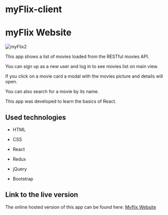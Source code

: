 # myFlix-client
<h1>myFlix Website</h1>

![myFlix2](https://user-images.githubusercontent.com/110600575/232042682-af765379-2098-4e2f-ba73-94c170694112.JPG)


This app shows a list of movies loaded from the RESTful movies API.

You can sign up as a new user and log in to see movies list on main view.

If you click on a movie card a modal with the movies picture and details will open.

You can also search for a movie by its name.

This app was developed to learn the basics of React.

## Used technologies

- HTML

- CSS

- React

- Redux

- jQuery

- Bootstrap

## Link to the live version

The online hosted version of this app can be found here: [Myflix Website](https://myflixck.netlify.app/)
